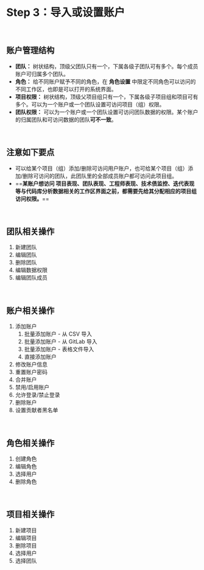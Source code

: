 # Step 3：导入或设置账户

<br />

## 账户管理结构

-   **团队：** 树状结构，顶级父团队只有一个，下属各级子团队可有多个。每个成员账户可归属多个团队。
-   **角色：** 给不同账户赋予不同的角色，在 **角色设置** 中限定不同角色可以访问的不同工作区，也即是可以打开的系统界面。
-   **项目权限：** 树状结构，顶级父项目组只有一个，下属各级子项目组和项目可有多个。可以为一个账户或一个团队设置可访问项目（组）权限。
-   **团队权限：** 可以为一个账户或一个团队设置可访问团队数据的权限。某个账户的归属团队和可访问数据的团队**可不一致**。

<br />

## 注意如下要点

-   可以给某个项目（组）添加/删除可访问用户账户，也可给某个项目（组）添加/删除可访问的团队，此团队里的全部成员账户都可访问此项目组。
-   ==**某账户想访问 项目表现、团队表现、工程师表现、技术债监控、迭代表现 等与代码库分析数据相关的工作区界面之前，都需要先给其分配相应的项目组访问权限。**==

<br />

## 团队相关操作

1. 新建团队
2. 编辑团队
3. 删除团队
4. 编辑数据权限
5. 编辑团队成员

<br />

## 账户相关操作

1. 添加账户
    1. 批量添加账户 - 从 CSV 导入
    2. 批量添加账户 - 从 GitLab 导入
    3. 批量添加账户 - 表格文件导入
    4. 直接添加账户
2. 修改账户信息
3. 重置账户密码
4. 合并账户
5. 禁用/启用账户
6. 允许登录/禁止登录
7. 删除账户
8. 设置贡献者黑名单

<br />

## 角色相关操作

1. 创建角色
2. 编辑角色
3. 选择用户
4. 删除角色

<br />

## 项目相关操作

1. 新建项目
2. 编辑项目
3. 删除项目
4. 选择用户
5. 选择团队
